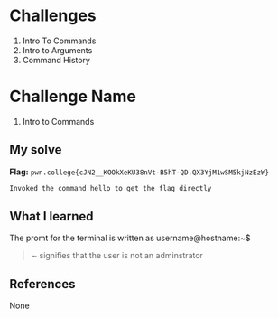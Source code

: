 # Challenges
1. Intro To Commands
2. Intro to Arguments
3. Command History
   
# Challenge Name
1. Intro to Commands

## My solve
**Flag:** `pwn.college{cJN2__KOOkXeKU38nVt-B5hT-QD.QX3YjM1wSM5kjNzEzW}`

```bash
Invoked the command hello to get the flag directly
```

## What I learned

The promt for the terminal is written as username@hostname:~$ 
> ~ signifies that the user is not an adminstrator 

## References 
None
